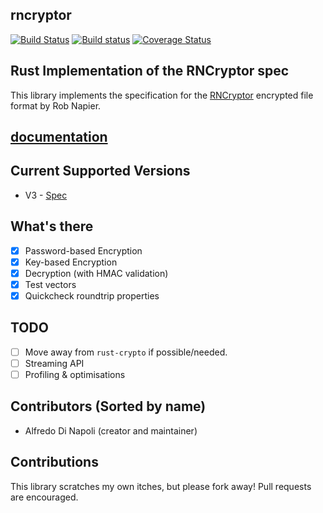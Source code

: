 ## rncryptor

[![Build Status](https://travis-ci.org/RNCryptor/rncryptor-rs.svg?branch=master)](https://travis-ci.org/RNCryptor/rncryptor-rs)
[![Build status](https://ci.appveyor.com/api/projects/status/j835khgynu8j1llw?svg=true)](https://ci.appveyor.com/project/adinapoli/rncryptor-rs)
[![Coverage Status](https://coveralls.io/repos/github/RNCryptor/rncryptor-rs/badge.svg?branch=master)](https://coveralls.io/github/RNCryptor/rncryptor-rs?branch=master)

## Rust Implementation of the RNCryptor spec
This library implements the specification for the [RNCryptor](https://github.com/RNCryptor)
encrypted file format by Rob Napier.

## [documentation](https://docs.rs/rncryptor/)

## Current Supported Versions
* V3 - [Spec](https://github.com/RNCryptor/RNCryptor-Spec/blob/master/RNCryptor-Spec-v3.md)

## What's there

- [x] Password-based Encryption
- [x] Key-based Encryption
- [x] Decryption (with HMAC validation)
- [x] Test vectors
- [x] Quickcheck roundtrip properties

## TODO
- [ ] Move away from `rust-crypto` if possible/needed.
- [ ] Streaming API
- [ ] Profiling & optimisations

## Contributors (Sorted by name)
- Alfredo Di Napoli (creator and maintainer)

## Contributions
This library scratches my own itches, but please fork away!
Pull requests are encouraged.
